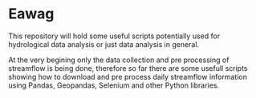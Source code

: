 # Eawag
This repository will hold some useful scripts potentially used for hydrological data analysis or just data analysis in general.

At the very begining only the data collection and pre processing of streamflow is being done, therefore so far there are some usefull scripts showing how to download and pre process daily streamflow information using Pandas, Geopandas, Selenium and other Python libraries. 
